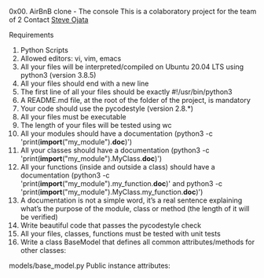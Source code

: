 0x00. AirBnB clone - The console
This is a colaboratory project for the team of 2
Contact [Steve Ojata](https://github.com/Stevetech1)

Requirements
1. Python Scripts
2. Allowed editors: vi, vim, emacs
3. All your files will be interpreted/compiled on Ubuntu 20.04 LTS using python3 (version 3.8.5)
4. All your files should end with a new line
5. The first line of all your files should be exactly #!/usr/bin/python3
6. A README.md file, at the root of the folder of the project, is mandatory
7. Your code should use the pycodestyle (version 2.8.*)
8. All your files must be executable
9. The length of your files will be tested using wc
10. All your modules should have a documentation (python3 -c 'print(__import__("my_module").__doc__)')
11. All your classes should have a documentation (python3 -c 'print(__import__("my_module").MyClass.__doc__)')
12. All your functions (inside and outside a class) should have a documentation (python3 -c 'print(__import__("my_module").my_function.__doc__)' and python3 -c 'print(__import__("my_module").MyClass.my_function.__doc__)')
13. A documentation is not a simple word, it’s a real sentence explaining what’s the purpose of the module, class or method (the length of it will be verified)
14. Write beautiful code that passes the pycodestyle check
15. All your files, classes, functions must be tested with unit tests
16. Write a class BaseModel that defines all common attributes/methods for other classes:

models/base_model.py
Public instance attributes:

